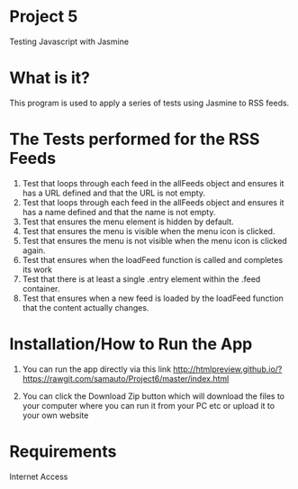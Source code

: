 # Project 5 
Testing Javascript with Jasmine

# What is it?
This program is used to apply a series of tests using Jasmine to RSS feeds.

# The Tests performed for the RSS Feeds
1. Test that loops through each feed in the allFeeds object and ensures it has a URL defined and that the URL is not empty.
2. Test that loops through each feed in the allFeeds object and ensures it has a name defined and that the name is not empty.
3. Test that ensures the menu element is hidden by default.
4. Test that ensures the menu is visible when the menu icon is clicked. 
5. Test that ensures the menu is not visible when the menu icon is clicked again.
6. Test that ensures when the loadFeed function is called and completes its work
7. Test that there is at least a single .entry element within the .feed container. 
8. Test that ensures when a new feed is loaded by the loadFeed function that the content actually changes. 

# Installation/How to Run the App
1. You can run the app directly via this link http://htmlpreview.github.io/?https://rawgit.com/samauto/Project6/master/index.html

2. You can click the Download Zip button which will download the files to your computer where you can run it from your PC etc or upload it to your own website

# Requirements
Internet Access
